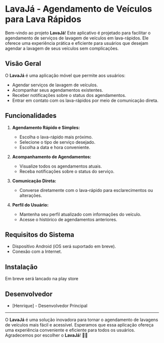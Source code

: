 # LavaJá - Agendamento de Veículos para Lava Rápidos

Bem-vindo ao projeto **LavaJá**! Este aplicativo é projetado para facilitar o agendamento de serviços de lavagem de veículos em lava-rápidos. Ele oferece uma experiência prática e eficiente para usuários que desejam agendar a lavagem de seus veículos sem complicações.

## Visão Geral

O **LavaJá** é uma aplicação móvel que permite aos usuários:

- Agendar serviços de lavagem de veículos.
- Acompanhar seus agendamentos existentes.
- Receber notificações sobre o status dos agendamentos.
- Entrar em contato com os lava-rápidos por meio de comunicação direta.

## Funcionalidades

1. **Agendamento Rápido e Simples:**
   - Escolha o lava-rápido mais próximo.
   - Selecione o tipo de serviço desejado.
   - Escolha a data e hora conveniente.

2. **Acompanhamento de Agendamentos:**
   - Visualize todos os agendamentos atuais.
   - Receba notificações sobre o status do serviço.

3. **Comunicação Direta:**
   - Converse diretamente com o lava-rápido para esclarecimentos ou alterações.

4. **Perfil do Usuário:**
   - Mantenha seu perfil atualizado com informações do veículo.
   - Acesse o histórico de agendamentos anteriores.

## Requisitos do Sistema

- Dispositivo Android (iOS será suportado em breve).
- Conexão com a Internet.

## Instalação

Em breve será lancado na play store


## Desenvolvedor

- [Henrique] - Desenvolvedor Principal


---

O **LavaJá** é uma solução inovadora para tornar o agendamento de lavagens de veículos mais fácil e acessível. Esperamos que essa aplicação ofereça uma experiência conveniente e eficiente para todos os usuários. Agradecemos por escolher o **LavaJá**! 🚗✨
